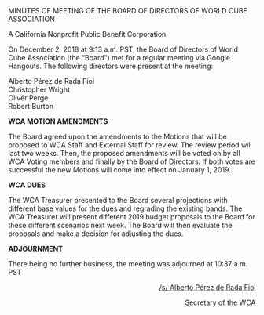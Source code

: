 <div class="text-center">
MINUTES OF MEETING OF THE BOARD OF DIRECTORS OF WORLD CUBE ASSOCIATION

A California Nonprofit Public Benefit Corporation
</div>

On December 2, 2018 at 9:13 a.m. PST, the Board of Directors of World Cube Association (the “Board”) met for a regular meeting via Google Hangouts. The following directors were present at the meeting:

<div class="text-center">
Alberto Pérez de Rada Fiol <br>
Christopher Wright <br>
Olivér Perge <br>
Robert Burton <br>
</div>

<b class="text-center">WCA MOTION AMENDMENTS</b>

The Board agreed upon the amendments to the Motions that will be proposed to WCA Staff and External Staff for review. The review period will last two weeks. Then, the proposed amendments will be voted on by all WCA Voting members and finally by the Board of Directors. If both votes are successful the new Motions will come into effect on January 1, 2019.

<b class="text-center">WCA DUES</b>

The WCA Treasurer presented to the Board several projections with different base values for the dues and regrading the existing bands. The WCA Treasurer will present different 2019 budget proposals to the Board for these different scenarios next week. The Board will then evaluate the proposals and make a decision for adjusting the dues.

<b class="text-center">ADJOURNMENT</b>

There being no further business, the meeting was adjourned at 10:37 a.m. PST

<div style="text-align: right;">
<span style="text-decoration: underline;">/s/ Alberto Pérez de Rada Fiol</span>

Secretary of the WCA
</div>
